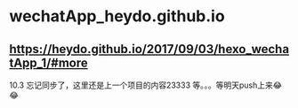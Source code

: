 # wechatApp_heydo.github.io
https://heydo.github.io/2017/09/03/hexo_wechatApp_1/#more 
---
10.3
忘记同步了，这里还是上一个项目的内容23333
等。。。等明天push上来😂😂

